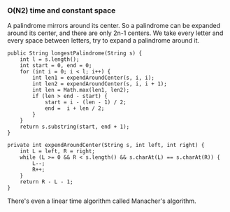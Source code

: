### O(N2) time and constant space

A palindrome mirrors around its center. So a palindrome can be expanded around its center, and there are only 2n-1 centers.
We take every letter and every space between letters, try to expand a palindrome around it.
```
public String longestPalindrome(String s) {
    int l = s.length();
    int start = 0, end = 0;
    for (int i = 0; i < l; i++) {
        int len1 = expendAroundCenter(s, i, i);
        int len2 = expendAroundCenter(s, i, i + 1);
        int len = Math.max(len1, len2);
        if (len > end - start) {
            start = i - (len - 1) / 2;
            end =  i + len / 2;
        }
    }
    return s.substring(start, end + 1);
}

private int expendAroundCenter(String s, int left, int right) {
    int L = left, R = right;
    while (L >= 0 && R < s.length() && s.charAt(L) == s.charAt(R)) {
        L--;
        R++;
    }
    return R - L - 1;
}
```

There's even a linear time algorithm called Manacher's algorithm.

